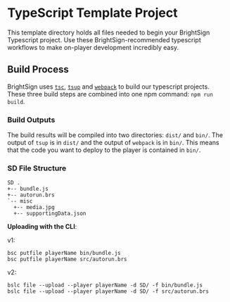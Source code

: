 # TypeScript Template Project

This template directory holds all files needed to begin your BrightSign Typescript project. Use these BrightSign-recommended typescript workflows to make on-player development incredibly easy.

## Build Process

BrightSign uses [`tsc`](https://www.npmjs.com/package/tsc), [`tsup`](https://www.npmjs.com/package/tsup) and [`webpack`](https://www.npmjs.com/package/webpack) to build our typescript projects. These three build steps are combined into one npm command: `npm run build`. 

### Build Outputs

The build results will be compiled into two directories: `dist/` and `bin/`. The output of `tsup` is in `dist/` and the output of `webpack` is in `bin/`. This means that the code you want to deploy to the player is contained in `bin/`. 

### SD File Structure

```
SD .
+-- bundle.js
+-- autorun.brs
`-- misc
  +-- media.jpg
  +-- supportingData.json
```

__Uploading with the CLI__:

v1:

```
bsc putfile playerName bin/bundle.js
bsc putfile playerName src/autorun.brs
```

v2:

```
bslc file --upload --player playerName -d SD/ -f bin/bundle.js
bslc file --upload --player playerName -d SD/ -f src/autorun.brs
```

